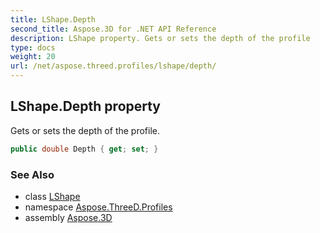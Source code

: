 ```yaml
---
title: LShape.Depth
second_title: Aspose.3D for .NET API Reference
description: LShape property. Gets or sets the depth of the profile
type: docs
weight: 20
url: /net/aspose.threed.profiles/lshape/depth/
---
```

## LShape.Depth property

Gets or sets the depth of the profile.

```csharp
public double Depth { get; set; }
```

### See Also

* class [LShape](../)
* namespace [Aspose.ThreeD.Profiles](../../../aspose.threed.profiles/)
* assembly [Aspose.3D](../../../)


